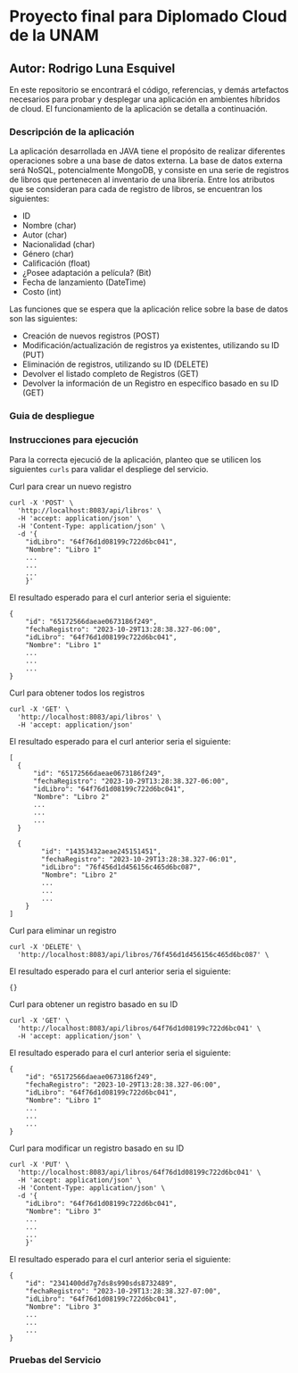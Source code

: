 # Proyecto final para Diplomado Cloud de la UNAM
## Autor: Rodrigo Luna Esquivel

En este repositorio se encontrará el código, referencias, y demás artefactos necesarios para probar y desplegar una aplicación en ambientes híbridos de cloud.
El funcionamiento de la aplicación se detalla a continuación.

### Descripción de la aplicación

La aplicación desarrollada en JAVA tiene el propósito de realizar diferentes operaciones sobre a una base de datos externa.
La base de datos externa será NoSQL, potencialmente MongoDB, y consiste en una serie de registros de libros que pertenecen al inventario de una librería. 
Entre los atributos que se consideran para cada de registro de libros, se encuentran los siguientes:
* ID
* Nombre (char)
* Autor (char)
* Nacionalidad (char)
* Género (char)
* Calificación (float)
* ¿Posee adaptación a película? (Bit)
* Fecha de lanzamiento (DateTime)
* Costo (int)

Las funciones que se espera que la aplicación relice sobre la base de datos son las siguientes:
* Creación de nuevos registros (POST)
* Modificación/actualización de registros ya existentes, utilizando su ID (PUT)
* Eliminación de registros, utilizando su ID (DELETE)
* Devolver el listado completo de Registros (GET)
* Devolver la información de un Registro en específico basado en su ID (GET)

### Guia de despliegue



### Instrucciones para ejecución

Para la correcta ejecució de la aplicación, planteo que se utilicen los siguientes `curls` para validar el 
despliege del servicio.

Curl para crear un nuevo registro

```shell
curl -X 'POST' \
  'http://localhost:8083/api/libros' \
  -H 'accept: application/json' \
  -H 'Content-Type: application/json' \
  -d '{
    "idLibro": "64f76d1d08199c722d6bc041",
    "Nombre": "Libro 1"
    ...
    ...
    ...
    }' 
```

El resultado esperado para el curl anterior seria el siguiente:

```
{
    "id": "65172566daeae0673186f249",
    "fechaRegistro": "2023-10-29T13:28:38.327-06:00",
    "idLibro": "64f76d1d08199c722d6bc041",
    "Nombre": "Libro 1"
    ...
    ...
    ...
}
```

Curl para obtener todos los registros

```shell
curl -X 'GET' \
  'http://localhost:8083/api/libros' \
  -H 'accept: application/json'
```

El resultado esperado para el curl anterior seria el siguiente:

```
[
  {
      "id": "65172566daeae0673186f249",
      "fechaRegistro": "2023-10-29T13:28:38.327-06:00",
      "idLibro": "64f76d1d08199c722d6bc041",
      "Nombre": "Libro 2"
      ...
      ...
      ...
  }

  {
        "id": "14353432aeae245151451",
        "fechaRegistro": "2023-10-29T13:28:38.327-06:01",
        "idLibro": "76f456d1d456156c465d6bc087",
        "Nombre": "Libro 2"
        ...
        ...
        ...
    }
]
```

Curl para eliminar un registro

```shell
curl -X 'DELETE' \
  'http://localhost:8083/api/libros/76f456d1d456156c465d6bc087' \
```

El resultado esperado para el curl anterior seria el siguiente:

```
{}
```

Curl para obtener un registro basado en su ID

```shell
curl -X 'GET' \
  'http://localhost:8083/api/libros/64f76d1d08199c722d6bc041' \
  -H 'accept: application/json' \
```

El resultado esperado para el curl anterior seria el siguiente:

```
{
    "id": "65172566daeae0673186f249",
    "fechaRegistro": "2023-10-29T13:28:38.327-06:00",
    "idLibro": "64f76d1d08199c722d6bc041",
    "Nombre": "Libro 1"
    ...
    ...
    ...
}
```

Curl para modificar un registro basado en su ID

```shell
curl -X 'PUT' \
  'http://localhost:8083/api/libros/64f76d1d08199c722d6bc041' \
  -H 'accept: application/json' \
  -H 'Content-Type: application/json' \
  -d '{
    "idLibro": "64f76d1d08199c722d6bc041",
    "Nombre": "Libro 3"
    ...
    ...
    ...
    }' 
```

El resultado esperado para el curl anterior seria el siguiente:

```
{
    "id": "2341400dd7g7ds8s990sds8732489",
    "fechaRegistro": "2023-10-29T13:28:38.327-07:00",
    "idLibro": "64f76d1d08199c722d6bc041",
    "Nombre": "Libro 3"
    ...
    ...
    ...
}
```


### Pruebas del Servicio
